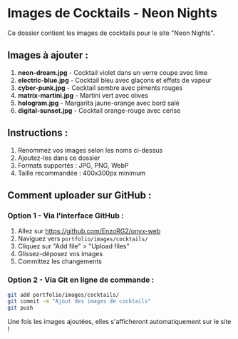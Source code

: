 # Images de Cocktails - Neon Nights

Ce dossier contient les images de cocktails pour le site "Neon Nights".

## Images à ajouter :

1. **neon-dream.jpg** - Cocktail violet dans un verre coupe avec lime
2. **electric-blue.jpg** - Cocktail bleu avec glaçons et effets de vapeur
3. **cyber-punk.jpg** - Cocktail sombre avec piments rouges
4. **matrix-martini.jpg** - Martini vert avec olives
5. **hologram.jpg** - Margarita jaune-orange avec bord salé
6. **digital-sunset.jpg** - Cocktail orange-rouge avec cerise

## Instructions :

1. Renommez vos images selon les noms ci-dessus
2. Ajoutez-les dans ce dossier
3. Formats supportés : JPG, PNG, WebP
4. Taille recommandée : 400x300px minimum

## Comment uploader sur GitHub :

### Option 1 - Via l'interface GitHub :
1. Allez sur https://github.com/EnzoRG2/onyx-web
2. Naviguez vers `portfolio/images/cocktails/`
3. Cliquez sur "Add file" > "Upload files"
4. Glissez-déposez vos images
5. Committez les changements

### Option 2 - Via Git en ligne de commande :
```bash
git add portfolio/images/cocktails/
git commit -m "Ajout des images de cocktails"
git push
```

Une fois les images ajoutées, elles s'afficheront automatiquement sur le site !
